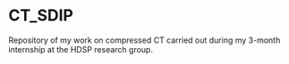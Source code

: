 # CT_SDIP
Repository of my work on compressed CT carried out during my 3-month internship at the HDSP research group. 
